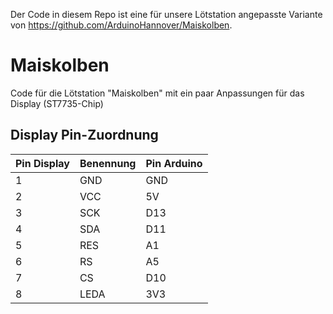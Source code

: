 Der Code in diesem Repo ist eine für unsere Lötstation angepasste Variante von https://github.com/ArduinoHannover/Maiskolben.

# Maiskolben

Code für die Lötstation "Maiskolben"
mit ein paar Anpassungen für das Display (ST7735-Chip)

## Display Pin-Zuordnung
|Pin Display|Benennung|Pin Arduino|
|-----------|---------|-----------|
|1          |GND      |GND        |
|2          |VCC      |5V         |
|3          |SCK      |D13        |
|4          |SDA      |D11        |
|5          |RES      |A1         |
|6          |RS       |A5         |
|7          |CS       |D10        |
|8          |LEDA     |3V3        |
